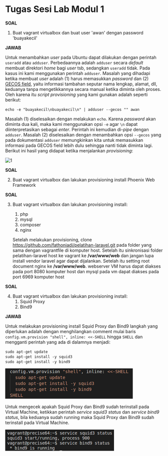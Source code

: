# Tugas Sesi Lab Modul 1

__SOAL__

1. Buat vagrant virtualbox dan buat user 'awan' dengan password 'buayakecil'

__JAWAB__

Untuk menambahkan *user* pada Ubuntu dapat dilakukan dengan perintah `useradd` atau `adduser`. Perbedaannya adalah `adduser` secara *default* membuat direktori *home* bagi *user* tsb, sedangkan `useradd` tidak. Pada kasus ini kami menggunakan perintah `adduser`. Masalah yang dihadapi ketika membuat *user* adalah (1) harus memasukkan *password* dan (2) [GECOS field](https://en.wikipedia.org/wiki/Gecos_field), yaitu informasi tambahan seputar nama lengkap, alamat, dll, keduanya tanpa mengetikkannya secara manual ketika diminta oleh proses. Oleh karena itu *script provisioning* yang kami gunakan adalah seperti berikut:

```
echo -e "buayakecil\nbuayakecil\n" | adduser --gecos "" awan
```

Masalah (1) diselesaikan dengan melakukan `echo`. Karena *password* akan diminta dua kali, maka kami menggunakan opsi `-e` agar `\n` dapat diinterpretasikan sebagai *enter*. Perintah ini kemudian di-*pipe* dengan `adduser`. Masalah (2) diselesaikan dengan menambahkan opsi `--gecos` yang pada dokumentasi `adduser` memungkinkan kita untuk memasukkan informasi pada GECOS field lebih dulu sehingga nanti tidak diminta lagi. Berikut ini hasil yang didapat ketika menjalankan *provisioning*:

![1](/files/images/1.png)

__SOAL__

2. Buat vagrant virtualbox dan lakukan provisioning install Phoenix Web Framework

__SOAL__

3. Buat vagrant virtualbox dan lakukan provisioning install:
	1. php
	2. mysql
	3. composer
	4. nginx
	
	Setelah melakukan provisioning, clone https://github.com/fathoniadi/pelatihan-laravel.git pada folder yang sama dengan vagrantfile di komputer host. Setelah itu sinkronisasi folder pelatihan-laravel host ke vagrant ke **/var/www/web** dan jangan lupa install vendor laravel agar dapat dijalankan. Setelah itu setting root document nginx ke **/var/www/web**. webserver VM harus dapat diakses pada port 8080 komputer host dan mysql pada vm dapat diakses pada port 6969 komputer host

__SOAL__

4. Buat vagrant virtualbox dan lakukan provisioning install:
	1. Squid Proxy
	2. Bind9

__JAWAB__

Untuk melakukan provisioning install Squid Proxy dan Bind9 langkah yang diperlukan adalah dengan menghilangkan comment mulai baris `config.vm.provision "shell", inline: <<-SHELL` hingga `SHELL` dan mengganti perintah yang ada di dalamnya menjadi:

```
sudo apt-get update
sudo apt-get install -y squid3
sudo apt-get install -y bind9
```

![4-1](files/images/4-1.png)

Untuk mengecek apakah Squid Proxy dan Bind9 sudah terinstall pada Virtual Machine, ketikkan perintah _service squid3 status_ dan _service bind9 status_, bila keduanya sudah running maka Squid Proxy dan Bind9 sudah terinstall pada Virtual Machine.

![4-2](files/images/4-2.png)